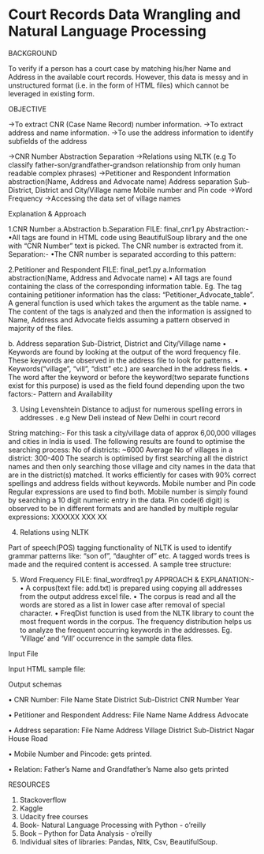 # Court Records Data Wrangling and Natural Language Processing

BACKGROUND

To verify if a person has a court case by matching his/her Name and Address in the available court records.
However, this data is messy and in unstructured format (i.e. in the form of HTML files) which cannot be leveraged in existing form.

OBJECTIVE

->To extract CNR (Case Name Record) number information.
->To extract address and name information.
->To use the address information to identify subfields of the address

->CNR Number
    Abstraction
    Separation
->Relations using NLTK 
  (e.g To classify father-son/grandfather-grandson relationship from only human readable complex phrases) 
->Petitioner and Respondent 
    Information abstraction(Name, Address and Advocate name)
    Address separation
      Sub-District, District and City/Village name
    Mobile number and Pin code
->Word Frequency
->Accessing the data set of village names

 
Explanation & Approach

1.CNR Number
 a.Abstraction
 b.Separation
FILE: final_cnr1.py
Abstraction:-
•All <span>  tags are found in HTML code using BeautifulSoup library and the one with “CNR Number” text is picked.
 The CNR number is extracted from it.
Separation:-
•The CNR number is separated according to this pattern:

2.Petitioner and Respondent 
FILE: final_pet1.py
  a.Information abstraction(Name, Address and Advocate name)
  • All <span> tags are found containing the class of the corresponding information table. 
   Eg. The tag containing petitioner information has the class: “Petitioner_Advocate_table”. 
   A general function is used which takes the argument as the table name.
  • The content of the tags is analyzed and then the information is assigned to Name, Address 
   and Advocate fields assuming a pattern observed in majority of the files.

b. Address separation
   Sub-District, District and City/Village name
   • Keywords are found by looking at the output of the word frequency file.
     These keywords are observed in the address file to look for patterns.
   • Keywords(“village”, “vill”, “distt” etc.)  are searched in the address fields.
   • The word after the keyword or before the keyword(two separate functions exist for this purpose) is
     used as the field found depending upon the two factors:-
     Pattern and Availability

3. Using Levenshtein Distance to adjust for numerous spelling errors in addresses .
   e.g New Deli instead of New Delhi in court record
   

  String matching:-
For this task a city/village data of approx 6,00,000 villages and cities in India is used. 
The following results are found to optimise the searching process:
No of districts: ~6000
Average No of villages in a district: 300-400
The search is optimised by first searching all the district names and then only searching those village 
and city names in the data that are in the district(s) matched. It works efficiently for cases with 90% correct
spellings and address fields without keywords. 
   Mobile number and Pin code
Regular expressions are used to find both. 
Mobile number is simply found by searching a 10 digit numeric entry in the data.
Pin code(6 digit) is observed to be in different formats and are handled by multiple regular expressions:
	XXXXXX
	XXX XX

4. Relations using NLTK

Part of speech(POS) tagging functionality of NLTK is used to identify grammar patterns like: “son of”, “daughter of” etc.
A tagged words trees is made and the required content is accessed. A sample tree structure:

 
5. Word Frequency
FILE: final_wordfreq1.py 
APPROACH & EXPLANATION:-
• A corpus(text file: add.txt) is prepared using copying all addresses from the output address excel file.
• The corpus is read and all the words are stored as a list in lower case after removal of special character.
• FreqDist function is used from the NLTK library to count the most frequent words in the corpus. 
  The frequency distribution helps us to analyze the frequent occurring keywords in the addresses. 
  Eg. ‘Village’ and ‘Vill’ occurrence in the sample data files. 

Input File

Input HTML sample  file:


Output schemas

• CNR Number:
File Name  State  District Sub-District  CNR Number  Year
					

• Petitioner and Respondent Address:
File Name   Name  Address  Advocate
			

• Address separation:
File Name   Address  Village District  Sub-District  Nagar  House Road
							

• Mobile Number and Pincode: gets printed.

• Relation: Father’s Name and Grandfather’s Name also gets printed 


RESOURCES

1. Stackoverflow
2. Kaggle
3. Udacity free courses
4. Book- Natural Language Processing with Python - o’reilly
5. Book – Python for Data Analysis - o’reilly
6. Individual sites of libraries: Pandas, Nltk, Csv, BeautifulSoup.


